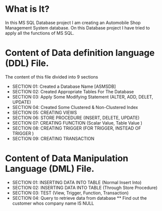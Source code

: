 # What is It?
In this MS SQL Database project I am creating an Automobile Shop Management System database. On this Database project I have tried to apply all the functions of MS SQL. 

# Content of Data definition language (DDL) File.

The content of this file divided into 9 sections
* SECTION 01: Created a Database Name [ASMSDB]
* SECTION 02: Created Appropriate Tables For The Database
* SECTION 03: Apply Some Modifying Statement (ALTER, ADD, DELET, UPDATE)
* SECTION 04: Created Some Clustered & Non-Clustered Index
* SECTION 05: CREATING VIEWS
* SECTION 06: STORE PROCEDURE (INSERT, DELETE, UPDATE)
* SECTION 07: CREATING FUNCTION (Scalar Value, Table  Value )
* SECTION 08: CREATING TRIGGER (FOR TRIGGER, INSTEAD OF TRIGGER )
* SECTION 09: CREATING TRANSACTION

# Content of Data Manipulation Language (DML) File.

* SECTION 01: INSERTING DATA INTO TABLE (Normal Insert Into)
* SECTION 02: INSERTING DATA INTO TABLE (Through Store Procedure)
* SECTION 03: TEST (View, Trigger, Function, Transaction) 
* SECTION 04: Query to retrieve data from database 
** Find out the customer whos company name IS NULL
